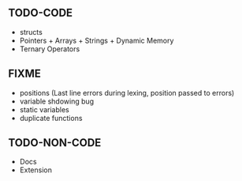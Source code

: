 ## TODO-CODE
* structs
* Pointers + Arrays + Strings + Dynamic Memory
* Ternary Operators

## FIXME
* positions (Last line errors during lexing, position passed to errors)
* variable shdowing bug
* static variables
* duplicate functions

## TODO-NON-CODE
* Docs
* Extension

